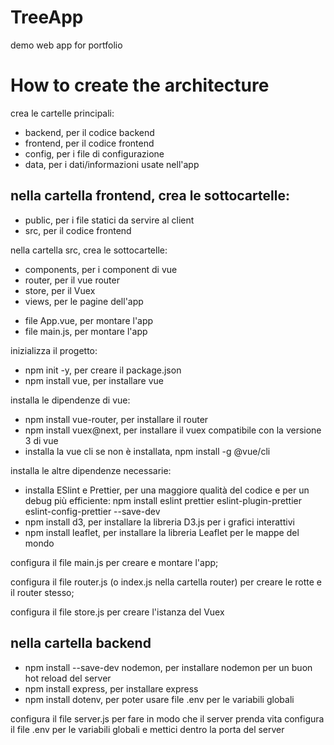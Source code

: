 # TreeApp

demo web app for portfolio

# How to create the architecture

crea le cartelle principali:

- backend, per il codice backend
- frontend, per il codice frontend
- config, per i file di configurazione
- data, per i dati/informazioni usate nell'app

## nella cartella frontend, crea le sottocartelle:

- public, per i file statici da servire al client
- src, per il codice frontend

nella cartella src, crea le sottocartelle:

- components, per i component di vue
- router, per il vue router
- store, per il Vuex
- views, per le pagine dell'app

* file App.vue, per montare l'app
* file main.js, per montare l'app

inizializza il progetto:

- npm init -y, per creare il package.json
- npm install vue, per installare vue

installa le dipendenze di vue:

- npm install vue-router, per installare il router
- npm install vuex@next, per installare il vuex compatibile con la versione 3 di vue
- installa la vue cli se non è installata, npm install -g @vue/cli

installa le altre dipendenze necessarie:

- installa ESlint e Prettier, per una maggiore qualità del codice e per un debug più efficiente:
  npm install eslint prettier eslint-plugin-prettier eslint-config-prettier --save-dev
- npm install d3, per installare la libreria D3.js per i grafici interattivi
- npm install leaflet, per installare la libreria Leaflet per le mappe del mondo

configura il file main.js per creare e montare l'app;

configura il file router.js (o index.js nella cartella router) per creare le rotte e il router stesso;

configura il file store.js per creare l'istanza del Vuex

## nella cartella backend

- npm install --save-dev nodemon, per installare nodemon per un buon hot reload del server
- npm install express, per installare express
- npm install dotenv, per poter usare file .env per le variabili globali

configura il file server.js per fare in modo che il server prenda vita
configura il file .env per le variabili globali e mettici dentro la porta del server
